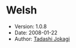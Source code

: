 Welsh
=====

* Version: 1.0.8
* Date: 2008-01-22
* Author: [Tadashi Jokagi](http://sourceforge.net/users/elf2000/)
